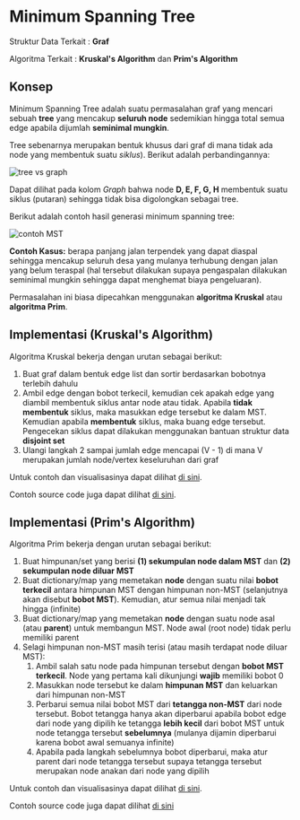 # Minimum Spanning Tree

Struktur Data Terkait : **Graf**

Algoritma Terkait : **Kruskal's Algorithm** dan **Prim's Algorithm**

## Konsep

Minimum Spanning Tree adalah suatu permasalahan graf yang mencari sebuah **tree** yang mencakup **seluruh node** sedemikian hingga total semua edge apabila dijumlah **seminimal mungkin**.

Tree sebenarnya merupakan bentuk khusus dari graf di mana tidak ada node yang membentuk suatu *siklus*). Berikut adalah perbandingannya:

![tree vs graph](https://techdifferences.com/wp-content/uploads/2018/03/Untitled-1.jpg)

Dapat dilihat pada kolom *Graph* bahwa node **D, E, F, G, H** membentuk suatu siklus (putaran) sehingga tidak bisa digolongkan sebagai tree.

Berikut adalah contoh hasil generasi minimum spanning tree:

![contoh MST](./img/mst.png)

**Contoh Kasus:** berapa panjang jalan terpendek yang dapat diaspal sehingga mencakup seluruh desa yang mulanya terhubung dengan jalan yang belum teraspal (hal tersebut dilakukan supaya pengaspalan dilakukan seminimal mungkin sehingga dapat menghemat biaya pengeluaran).

Permasalahan ini biasa dipecahkan menggunakan **algoritma Kruskal** atau **algoritma Prim**.

## Implementasi (Kruskal's Algorithm)

Algoritma Kruskal bekerja dengan urutan sebagai berikut:

1. Buat graf dalam bentuk edge list dan sortir berdasarkan bobotnya terlebih dahulu
2. Ambil edge dengan bobot terkecil, kemudian cek apakah edge yang diambil membentuk siklus antar node atau tidak. Apabila **tidak membentuk** siklus, maka masukkan edge tersebut ke dalam MST. Kemudian apabila **membentuk** siklus, maka buang edge tersebut. Pengecekan siklus dapat dilakukan menggunakan bantuan struktur data **disjoint set**
3. Ulangi langkah 2 sampai jumlah edge mencapai (V - 1) di mana V merupakan jumlah node/vertex keseluruhan dari graf

Untuk contoh dan visualisasinya dapat dilihat [di sini](https://www.geeksforgeeks.org/kruskals-minimum-spanning-tree-algorithm-greedy-algo-2/).

Contoh source code juga dapat dilihat [di sini](./2-mst-kruskal.cpp).

## Implementasi (Prim's Algorithm)

Algoritma Prim bekerja dengan urutan sebagai berikut:

1. Buat himpunan/set yang berisi **(1) sekumpulan node dalam MST** dan **(2) sekumpulan node diluar MST**
2. Buat dictionary/map yang memetakan **node** dengan suatu nilai **bobot terkecil** antara himpunan MST dengan himpunan non-MST (selanjutnya akan disebut **bobot MST**). Kemudian, atur semua nilai menjadi tak hingga (infinite)
3. Buat dictionary/map yang memetakan **node** dengan suatu node asal (atau **parent**) untuk membangun MST. Node awal (root node) tidak perlu memiliki parent
4. Selagi himpunan non-MST masih terisi (atau masih terdapat node diluar MST):
    1. Ambil salah satu node pada himpunan tersebut dengan **bobot MST terkecil**. Node yang pertama kali dikunjungi **wajib** memiliki bobot 0
    2. Masukkan node tersebut ke dalam **himpunan MST** dan keluarkan dari himpunan non-MST
    3. Perbarui semua nilai bobot MST dari **tetangga non-MST** dari node tersebut. Bobot tetangga hanya akan diperbarui apabila bobot edge dari node yang dipilih ke tetangga **lebih kecil** dari bobot MST untuk node tetangga tersebut **sebelumnya** (mulanya dijamin diperbarui karena bobot awal semuanya infinite)
    4. Apabila pada langkah sebelumnya bobot diperbarui, maka atur parent dari node tetangga tersebut supaya tetangga tersebut merupakan node anakan dari node yang dipilih

Untuk contoh dan visualisasinya dapat dilihat [di sini](https://www.geeksforgeeks.org/prims-minimum-spanning-tree-mst-greedy-algo-5/).

Contoh source code juga dapat dilihat [di sini](./2-mst-prim.cpp)